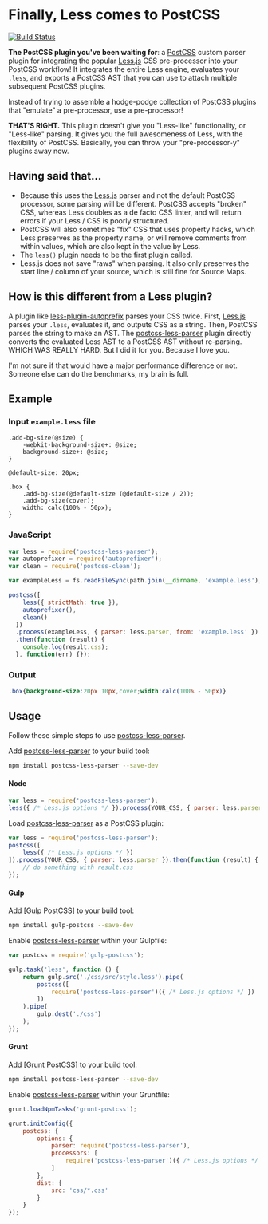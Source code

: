 # Finally, Less comes to PostCSS

[![Build Status][ci-img]][ci]

**The PostCSS plugin you've been waiting for**: a [PostCSS] custom parser plugin for integrating the popular [Less.js] CSS pre-processor into your PostCSS workflow! It integrates the entire Less engine, evaluates your `.less`, and exports a PostCSS AST that you can use to attach multiple subsequent PostCSS plugins.

Instead of trying to assemble a hodge-podge collection of PostCSS plugins that "emulate" a pre-processor, use a pre-processor!

**THAT'S RIGHT.** This plugin doesn't give you "Less-like" functionality, or "Less-like" parsing. It gives you the full awesomeness of Less, with the flexibility of PostCSS. Basically, you can throw your "pre-processor-y" plugins away now.

## Having said that...

* Because this uses the [Less.js] parser and not the default PostCSS processor, some parsing will be different. PostCSS accepts "broken" CSS, whereas Less doubles as a de facto CSS linter, and will return errors if your Less / CSS is poorly structured.
* PostCSS will also sometimes "fix" CSS that uses property hacks, which Less preserves as the property name, or will remove comments from within values, which are also kept in the value by Less.
* The `less()` plugin needs to be the first plugin called.
* Less.js does not save "raws" when parsing. It also only preserves the start line / column of your source, which is still fine for Source Maps.

## How is this different from a Less plugin?
A plugin like [less-plugin-autoprefix] parses your CSS twice. First, [Less.js] parses your `.less`, evaluates it, and outputs CSS as a string. Then, PostCSS parses the string to make an AST. The [postcss-less-parser] plugin directly converts the evaluated Less AST to a PostCSS AST without re-parsing. WHICH WAS REALLY HARD. But I did it for you. Because I love you.

I'm not sure if that would have a major performance difference or not. Someone else can do the benchmarks, my brain is full.

[less-plugin-autoprefix]: https://github.com/less/less-plugin-autoprefix
[PostCSS]: https://github.com/postcss/postcss
[Less.js]: https://github.com/less/less.js
[ci-img]:  https://travis-ci.org/Crunch/postcss-less.svg
[ci]:      https://travis-ci.org/Crunch/postcss-less
[postcss-less-parser]: https://github.com/Crunch/postcss-less-parser

## Example

### Input `example.less` file

```less
.add-bg-size(@size) {
	-webkit-background-size+: @size;
	background-size+: @size;
}

@default-size: 20px;

.box {
	.add-bg-size(@default-size (@default-size / 2));
	.add-bg-size(cover);
	width: calc(100% - 50px);
}
```

### JavaScript
```js
var less = require('postcss-less-parser');
var autoprefixer = require('autoprefixer');
var clean = require('postcss-clean');

var exampleLess = fs.readFileSync(path.join(__dirname, 'example.less'), 'utf8');

postcss([
    less({ strictMath: true }), 
    autoprefixer(), 
    clean()
  ])
  .process(exampleLess, { parser: less.parser, from: 'example.less' })
  .then(function (result) {
    console.log(result.css);
  }, function(err) {});
```

### Output

```css
.box{background-size:20px 10px,cover;width:calc(100% - 50px)}
```

## Usage

Follow these simple steps to use [postcss-less-parser].

Add [postcss-less-parser] to your build tool:

```bash
npm install postcss-less-parser --save-dev
```

#### Node

```js
var less = require('postcss-less-parser');
less({ /* Less.js options */ }).process(YOUR_CSS, { parser: less.parser });
```

Load [postcss-less-parser] as a PostCSS plugin:

```js
var less = require('postcss-less-parser');
postcss([
    less({ /* Less.js options */ })
]).process(YOUR_CSS, { parser: less.parser }).then(function (result) {
	// do something with result.css
});
```

#### Gulp

Add [Gulp PostCSS] to your build tool:

```bash
npm install gulp-postcss --save-dev
```

Enable [postcss-less-parser] within your Gulpfile:

```js
var postcss = require('gulp-postcss');

gulp.task('less', function () {
    return gulp.src('./css/src/style.less').pipe(
        postcss([
            require('postcss-less-parser')({ /* Less.js options */ })
        ])
    ).pipe(
        gulp.dest('./css')
    );
});
```

#### Grunt

Add [Grunt PostCSS] to your build tool:

```sh
npm install postcss-less-parser --save-dev
```

Enable [postcss-less-parser] within your Gruntfile:

```js
grunt.loadNpmTasks('grunt-postcss');

grunt.initConfig({
	postcss: {
		options: {
			parser: require('postcss-less-parser'),
			processors: [
				require('postcss-less-parser')({ /* Less.js options */ })
			]
		},
		dist: {
			src: 'css/*.css'
		}
	}
});
```
